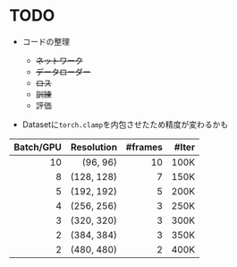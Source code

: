 # TODO
- コードの整理
    - ~~ネットワーク~~
    - ~~データローダー~~
    - ~~ロス~~
    - ~~訓練~~
    - 評価

- Datasetに`torch.clamp`を内包させたため精度が変わるかも

|Batch/GPU|Resolution|#frames|#Iter|
|---:|---:|---:|---:|
|10|(96, 96)|10|100K|
|8|(128, 128)|7|150K|
|5|(192, 192)|5|200K|
|4|(256, 256)|3|250K|
|3|(320, 320)|3|300K|
|2|(384, 384)|3|350K|
|2|(480, 480)|2|400K|